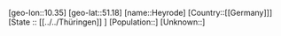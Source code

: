 ﻿---
location: [51.18,10.35]
mapzoom: [7,12] 
mapmarker: city 
type: City
tags:
- geo/City


SpocWebEntityId: 30935
isDeleted: false
confidential: public

---
[geo-lon::10.35]
[geo-lat::51.18]
[name::Heyrode]
[Country::[[Germany]]]
[State :: [[../../Thüringen]] ]
[Population::]
[Unknown::]

